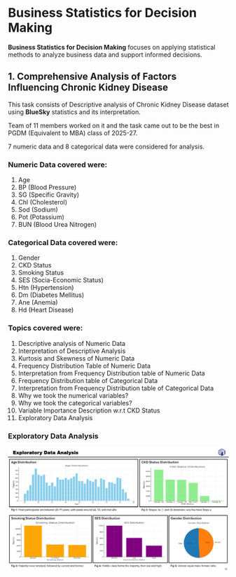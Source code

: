 # Business Statistics for Decision Making

**Business Statistics for Decision Making** focuses on applying statistical methods to analyze business data and support informed decisions.

## 1. Comprehensive Analysis of Factors Influencing Chronic Kidney Disease

This task consists of Descriptive analysis of Chronic Kidney Disease dataset using **BlueSky** statistics and its interpretation. 

Team of 11 members worked on it and the task came out to be the best in PGDM (Equivalent to MBA) class of 2025-27.

7 numeric data and 8 categorical data were considered for analysis.

### Numeric Data covered were:
1. Age
2. BP (Blood Pressure)
3. SG (Specific Gravity)
4. Chl (Cholesterol)
5. Sod (Sodium)
6. Pot (Potassium)
7. BUN (Blood Urea Nitrogen)

### Categorical Data covered were:
1. Gender
2. CKD Status
3. Smoking Status
4. SES (Socia-Economic Status)
5. Htn (Hypertension)
6. Dm (Diabetes Mellitus)
7. Ane (Anemia)
8. Hd (Heart Disease)

### Topics covered were:
1. Descriptive analysis of Numeric Data
2. Interpretation of Descriptive Analysis
3. Kurtosis and Skewness of Numeric Data
4. Frequency Distribution Table of Numeric Data
5. Interpretation from Frequency Distribution table of Numeric Data
6. Frequency Distribution table of Categorical Data
7. Interpretation from Frequency Distribution table of Categorical Data
8. Why we took the numerical variables?
9. Why we took the categorical variables?
10. Variable Importance Description w.r.t CKD Status
11. Exploratory Data Analysis

### Exploratory Data Analysis

![Exploratory Data Analysis](Screenshots/Exp-data-analysis.png)
